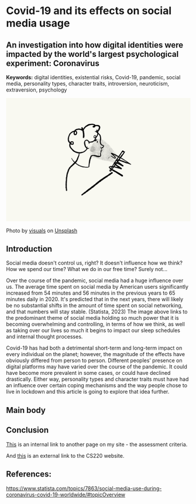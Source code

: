 # Covid-19 and its effects on social media usage

## An investigation into how digital identities were impacted by the world's largest psychological experiment: Coronavirus 

**Keywords:** digital identities, existential risks, Covid-19, pandemic, social media, personality types, character traits, introversion, neuroticism, extraversion, psychology

![Photo of a sketch incorporating covid-19 and social media usage.](assets/img/visuals-idbBOa-MQ-I-unsplash.jpg)

Photo by <a href="https://unsplash.com/@visuals?utm_content=creditCopyText&utm_medium=referral&utm_source=unsplash">visuals</a> on <a href="https://unsplash.com/photos/white-and-black-cat-sketch-idbBOa-MQ-I?utm_content=creditCopyText&utm_medium=referral&utm_source=unsplash">Unsplash</a>  

## Introduction
Social media doesn't control us, right? It doesn't influence how we think? How we spend our time? What we do in our free time? Surely not... 

Over the course of the pandemic, social media had a huge influence over us. The average time spent on social media by American users significantly increased from 54 minutes and 56 minutes in the previous years to 65 minutes daily in 2020. It's predicted that in the next years, there will likely be no substantial shifts in the amount of time spent on social networking, and that numbers will stay stable. (Statista, 2023) The image above links to the predominant theme of social media holding so much power that it is becoming overwhelming and controlling, in terms of how we think, as well as taking over our lives so much it begins to impact our sleep schedules and internal thought processes.

Covid-19 has had both a detrimental short-term and long-term impact on every individual on the planet; however, the magnitude of the effects have obviously differed from person to person. Different peoples’ presence on digital platforms may have varied over the course of the pandemic. It could have become more prevalent in some cases, or could have declined drastically. Either way, personality types and character traits must have had an influence over certain coping mechanisms and the way people chose to live in lockdown and this article is going to explore that idea further.

## Main body 

## Conclusion 

[This](assessement.md) is an internal link to another page on my site - the assessment criteria. 

And [this](https://navigatingthedigitalworld.com) is an external link to the CS220 website. 


## References:
https://www.statista.com/topics/7863/social-media-use-during-coronavirus-covid-19-worldwide/#topicOverview

